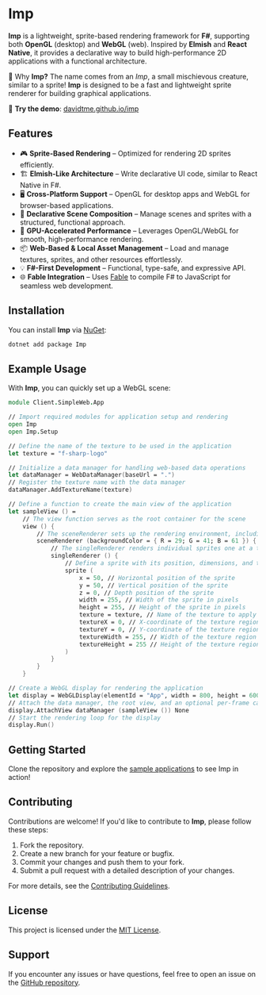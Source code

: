 ﻿# Imp  

**Imp** is a lightweight, sprite-based rendering framework for **F#**, supporting both **OpenGL** (desktop) and **WebGL** (web). Inspired by **Elmish** and **React Native**, it provides a declarative way to build high-performance 2D applications with a functional architecture.  

🔹 Why **Imp?** The name comes from an *Imp*, a small mischievous creature, similar to a sprite! **Imp** is designed to be a fast and lightweight sprite renderer for building graphical applications.  

🚀 **Try the demo**: [davidtme.github.io/imp](https://davidtme.github.io/imp)  

## Features  
- 🎮 **Sprite-Based Rendering** – Optimized for rendering 2D sprites efficiently.  
- 🏗 **Elmish-Like Architecture** – Write declarative UI code, similar to React Native in F#.  
- 🖥 **Cross-Platform Support** – OpenGL for desktop apps and WebGL for browser-based applications.  
- 🎨 **Declarative Scene Composition** – Manage scenes and sprites with a structured, functional approach.  
- 🚀 **GPU-Accelerated Performance** – Leverages OpenGL/WebGL for smooth, high-performance rendering.  
- 📦 **Web-Based & Local Asset Management** – Load and manage textures, sprites, and other resources effortlessly.  
- 💡 **F#-First Development** – Functional, type-safe, and expressive API.  
- 🌐 **Fable Integration** – Uses [Fable](https://fable.io/) to compile F# to JavaScript for seamless web development.  

## Installation  

You can install **Imp** via [NuGet](https://www.nuget.org/packages/Imp/):  

```bash
dotnet add package Imp
```

## Example Usage  
With **Imp**, you can quickly set up a WebGL scene:  

```fsharp
module Client.SimpleWeb.App

// Import required modules for application setup and rendering
open Imp
open Imp.Setup

// Define the name of the texture to be used in the application
let texture = "f-sharp-logo"

// Initialize a data manager for handling web-based data operations
let dataManager = WebDataManager(baseUrl = ".")
// Register the texture name with the data manager
dataManager.AddTextureName(texture)

// Define a function to create the main view of the application
let sampleView () =
    // The view function serves as the root container for the scene
    view () {
        // The sceneRenderer sets up the rendering environment, including the background color
        sceneRenderer (backgroundColor = { R = 29; G = 41; B = 61 }) {
            // The singleRenderer renders individual sprites one at a time
            singleRenderer () { 
                // Define a sprite with its position, dimensions, and texture properties
                sprite (
                    x = 50, // Horizontal position of the sprite
                    y = 50, // Vertical position of the sprite
                    z = 0, // Depth position of the sprite
                    width = 255, // Width of the sprite in pixels
                    height = 255, // Height of the sprite in pixels
                    texture = texture, // Name of the texture to apply to the sprite
                    textureX = 0, // X-coordinate of the texture region to use
                    textureY = 0, // Y-coordinate of the texture region to use
                    textureWidth = 255, // Width of the texture region to use
                    textureHeight = 255 // Height of the texture region to use
                )
            }
        }
    }

// Create a WebGL display for rendering the application
let display = WebGLDisplay(elementId = "App", width = 800, height = 600) // Specify the HTML element and display dimensions
// Attach the data manager, the root view, and an optional per-frame callback to the display
display.AttachView dataManager (sampleView ()) None
// Start the rendering loop for the display
display.Run()

```


## Getting Started

Clone the repository and explore the [sample applications](https://github.com/davidtme/Imp/tree/main/src/Client.SimpleWeb) to see Imp in action!

## Contributing  

Contributions are welcome! If you'd like to contribute to **Imp**, please follow these steps:  
1. Fork the repository.  
2. Create a new branch for your feature or bugfix.  
3. Commit your changes and push them to your fork.  
4. Submit a pull request with a detailed description of your changes.  

For more details, see the [Contributing Guidelines](CONTRIBUTING.md).  

## License  

This project is licensed under the [MIT License](LICENSE).  

## Support  

If you encounter any issues or have questions, feel free to open an issue on the [GitHub repository](https://github.com/davidtme/Imp/issues).